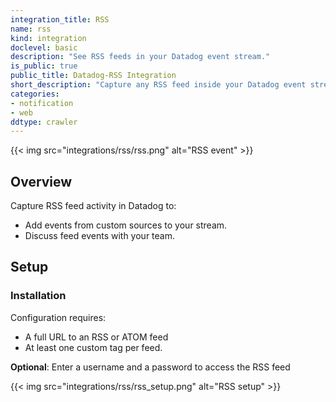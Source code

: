 ```yaml
---
integration_title: RSS
name: rss
kind: integration
doclevel: basic
description: "See RSS feeds in your Datadog event stream."
is_public: true
public_title: Datadog-RSS Integration
short_description: "Capture any RSS feed inside your Datadog event stream"
categories:
- notification
- web
ddtype: crawler
---
```


{{< img src="integrations/rss/rss.png" alt="RSS event"  >}}

## Overview

Capture RSS feed activity in Datadog to:

* Add events from custom sources to your stream.
* Discuss feed events with your team.

## Setup

### Installation

Configuration requires:

* A full URL to an RSS or ATOM feed
* At least one custom tag per feed.

**Optional**: Enter a username and a password to access the RSS feed

{{< img src="integrations/rss/rss_setup.png" alt="RSS setup"  >}}

